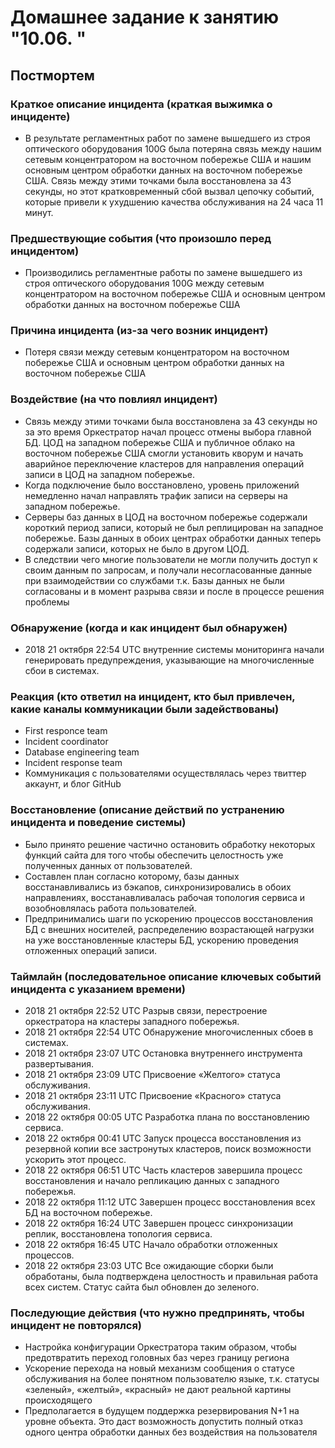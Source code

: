 # Домашнее задание к занятию "10.06. "

## Постмортем

### Краткое описание инцидента (краткая выжимка о инциденте)
- В результате регламентных работ по замене вышедшего из строя оптического оборудования 100G была потеряна связь между нашим сетевым концентратором на восточном побережье США и нашим основным центром обработки данных на восточном побережье США. Связь между этими точками была восстановлена за 43 секунды, но этот кратковременный сбой вызвал цепочку событий, которые привели к ухудшению качества обслуживания на 24 часа 11 минут.
### Предшествующие события (что произошло перед инцидентом)
- Производились регламентные работы по замене вышедшего из строя оптического оборудования 100G между сетевым концентратором на восточном побережье США и основным центром обработки данных на восточном побережье США
### Причина инцидента (из-за чего возник инцидент)
- Потеря связи между сетевым концентратором на восточном побережье США и основным центром обработки данных на восточном побережье США
### Воздействие (на что повлиял инцидент)
- Связь между этими точками была восстановлена за 43 секунды но за это время Оркестратор начал  процесс отмены выбора главной БД. ЦОД на западном побережье США и публичное облако на восточном побережье США смогли установить кворум и начать аварийное переключение кластеров для направления операций записи в ЦОД на западном побережье.
- Когда подключение было восстановлено, уровень приложений немедленно начал направлять трафик записи на серверы на западном побережье.
- Серверы баз данных в ЦОД на восточном побережье содержали короткий период записи, который не был реплицирован на западное побережье. Базы данных в обоих центрах обработки данных теперь содержали записи, которых не было в другом ЦОД.
- В следствии чего многие пользователи не могли получить доступ к своим данным по запросам, и получали несогласованные данные при взаимодействии со службами т.к. Базы данных не были согласованы и в момент разрыва связи и после в процессе решения проблемы
### Обнаружение (когда и как инцидент был обнаружен)
- 2018 21 октября 22:54 UTC внутренние системы мониторинга начали генерировать предупреждения, указывающие на многочисленные сбои в системах.
### Реакция (кто ответил на инцидент, кто был привлечен, какие каналы коммуникации были задействованы)
- First responce team
- Incident coordinator
- Database engineering team
- Incident response team
- Коммуникация с пользователями осуществлялась через твиттер аккаунт, и блог GitHub
### Восстановление (описание действий по устранению инцидента и поведение системы)
- Было принято решение частично остановить обработку некоторых функций сайта для того чтобы обеспечить целостность уже полученных данных от пользователей.
- Составлен план согласно которому, базы данных восстанавливались из бэкапов, синхронизировались в обоих направлениях, восстанавливалась рабочая топология сервиса и возобновлялась работа пользователей.
- Предпринимались шаги по ускорению процессов восстановления БД с внешних носителей, распределению возрастающей нагрузки на уже восстановленные кластеры БД, ускорению проведения отложенных операций записи.
### Таймлайн (последовательное описание ключевых событий инцидента с указанием времени)
- 2018 21 октября 22:52 UTC Разрыв связи, перестроение оркестратора на кластеры западного побережья.
- 2018 21 октября 22:54 UTC Обнаружение многочисленных сбоев в системах.
- 2018 21 октября 23:07 UTC Остановка внутреннего инструмента развертывания.
- 2018 21 октября 23:09 UTC Присвоение «Желтого» статуса обслуживания.
- 2018 21 октября 23:11 UTC Присвоение «Красного» статуса обслуживания.
- 2018 22 октября 00:05 UTC Разработка плана по восстановлению сервиса.
- 2018 22 октября 00:41 UTC Запуск процесса восстановления из резервной копии все застронутых кластеров, поиск возможности ускорить этот процесс.
- 2018 22 октября 06:51 UTC Часть кластеров завершила процесс восстановления и начало репликацию данных с западного побережья.
- 2018 22 октября 11:12 UTC Завершен процесс восстановления всех БД на восточном побережье.
- 2018 22 октября 16:24 UTC Завершен процесс синхронизации реплик, восстановлена топология сервиса.
- 2018 22 октября 16:45 UTC Начало обработки отложенных процессов.
- 2018 22 октября 23:03 UTC Все ожидающие сборки были обработаны, была подтверждена целостность и правильная работа всех систем. Статус сайта был обновлен до зеленого.
### Последующие действия (что нужно предпринять, чтобы инцидент не повторялся)
- Настройка конфигурации Оркестратора таким образом, чтобы предотвратить переход головных баз через границу региона
-	Ускорение перехода на новый механизм сообщения о статусе обслуживания на более понятном пользователю языке, т.к. статусы «зеленый», «желтый», «красный» не дают реальной картины происходящего
-	Предполагается в будущем поддержка резервирования N+1 на уровне объекта. Это даст возможность допустить полный отказ одного центра обработки данных без воздействия на пользователя
